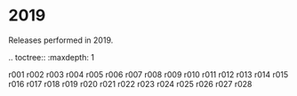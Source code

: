 2019
====

Releases performed in 2019.

.. toctree::
   :maxdepth: 1


   r001
   r002
   r003
   r004
   r005
   r006
   r007
   r008
   r009
   r010
   r011
   r012
   r013
   r014
   r015
   r016
   r017
   r018
   r019
   r020
   r021
   r022
   r023
   r024
   r025
   r026
   r027
   r028
